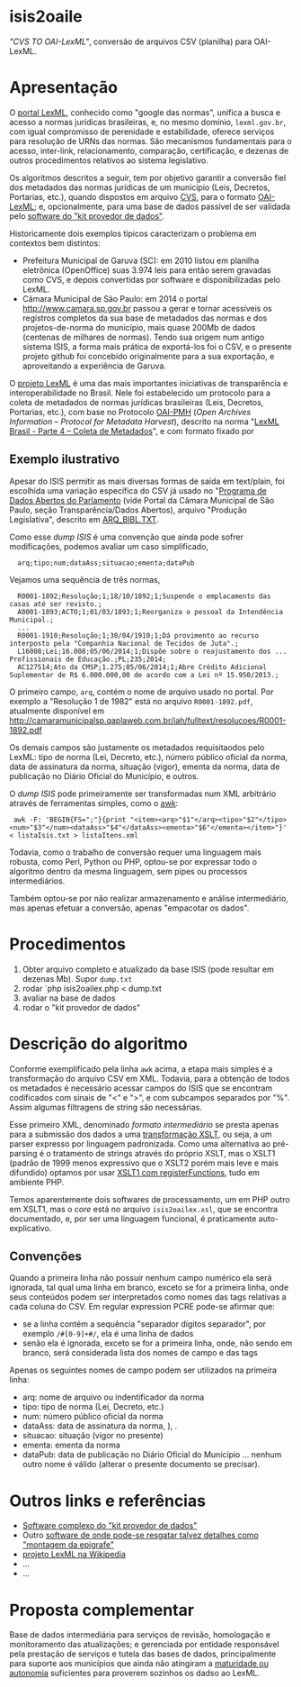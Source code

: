isis2oaile
==========

*"CVS TO OAI-LexML"*, conversão de arquivos CSV (planilha) para OAI-LexML.

# Apresentação #

O [portal LexML](http://www.lexml.gov.br/), conhecido como "google das normas", unifica a busca e acesso a normas jurídicas brasileiras, e, no mesmo domínio, `lexml.gov.br`, com igual compromisso de perenidade e estabilidade, oferece serviços para  resolução de URNs das normas. São mecanismos fundamentais para o acesso, inter-link, relacionamento, comparação, certificação, e dezenas de outros procedimentos relativos ao sistema legislativo.

Os algoritmos descritos a seguir, tem por objetivo garantir a conversão fiel dos metadados das normas jurídicas de um municipio  (Leis, Decretos, Portarias, etc.), quando dispostos em arquivo [CVS](https://en.wikipedia.org/wiki/Comma-separated_values), para o formato [OAI-LexML](http://projeto.lexml.gov.br/esquemas/oai_lexml.xsd); e, opcionalmente, para uma base de dados passível de ser validada pelo [software do "kit provedor de dados"](http://projeto.lexml.gov.br/documentacao/LexML_Brasil-Parte_4a-Kit_Provedor_de_Dados%20v.pdf).  

Historicamente dois exemplos típicos caracterizam o problema em contextos bem distintos:
* Prefeitura Municipal de Garuva (SC): em 2010 listou em planilha eletrônica (OpenOffice) suas 3.974 leis para então serem gravadas como CVS, e depois convertidas por software e disponibilizadas pelo LexML.
* Câmara Municipal de São Paulo: em 2014 o portal http://www.camara.sp.gov.br passou a gerar e tornar acessíveis os registros completos da sua base de metadados das normas e dos projetos-de-norma do município, mais quase 200Mb de dados (centenas de milhares de normas). Tendo sua origem num antigo sistema ISIS, a forma mais prática de exportá-los foi o CSV, e o presente projeto github foi concebido originalmente para a sua exportação, e aproveitando a experiência de Garuva.

O [projeto LexML](http://projeto.lexml.gov.br/) é uma das mais importantes iniciativas de transparência e interoperabilidade no Brasil.
Nele foi estabelecido um protocolo para a coleta de metadados de normas jurídicas brasileiras (Leis, Decretos, Portarias, etc.), com base no Protocolo [OAI-PMH](https://pt.wikipedia.org/wiki/OAI-PMH) (*Open Archives Information – Protocol for Metadata Harvest*), descrito na norma "[LexML Brasil - Parte 4 – Coleta de Metadados](http://projeto.lexml.gov.br/documentacao/Parte-4-Coleta-de-Metadados.pdf)", e com formato fixado por 

## Exemplo ilustrativo 

Apesar do ISIS permitir as mais diversas formas de saída em text/plain, foi escolhida uma variação específica do CSV já usado no "[Programa de Dados Abertos do Parlamento](http://www.camara.sp.gov.br/index.php?option=com_wrapper&view=wrapper&Itemid=219) (vide Portal da Câmara Municipal de São Paulo, seção Transparência/Dados Abertos),  arquivo "Produção Legislativa", descrito em [ARQ_BIBL.TXT](http://www2.camara.sp.gov.br/Dados_abertos/producaoLegislativa/ARQ_BIBL.TXT).

Como esse *dump ISIS* é uma convenção que ainda pode sofrer modificações, podemos avaliar um caso simplificado,

      arq;tipo;num;dataAss;situacao;ementa;dataPub

Vejamos uma sequência de três normas,

      R0001-1892;Resolução;1;18/10/1892;1;Suspende o emplacamento das casas até ser revisto.;
      A0001-1893;ACTO;1;01/03/1893;1;Reorganiza o pessoal da Intendência Municipal.;
      ...
      R0001-1910;Resolução;1;30/04/1910;1;Dá provimento ao recurso interposto pela "Companhia Nacional de Tecidos de Juta".;
      L16008;Lei;16.008;05/06/2014;1;Dispõe sobre o reajustamento dos ... Profissionais de Educação.;PL;235;2014;
      AC127514;Ato da CMSP;1.275;05/06/2014;1;Abre Crédito Adicional Suplementar de R$ 6.000.000,00 de acordo com a Lei nº 15.950/2013.;
      
O primeiro campo, `arq`, contém o nome de arquivo usado no portal. Por exemplo a "Resolução 1 de 1982" está no arquivo `R0001-1892.pdf`, atualmente disponível  em  http://camaramunicipalsp.qaplaweb.com.br/iah/fulltext/resolucoes/R0001-1892.pdf

Os demais campos são justamente os metadados requisitaodos pelo LexML: tipo de norma (Lei, Decreto, etc.), número público oficial da norma, data de assinatura da norma,  situação (vigor), ementa da norma, data de publicação no Diário Oficial do Município, e outros. 

O *dump ISIS* pode primeiramente ser transformadas num XML arbitrário através de ferramentas simples, como o [awk](https://pt.wikipedia.org/wiki/Awk):

     awk -F: 'BEGIN{FS=";"}{print "<item><arq>"$1"</arq><tipo>"$2"</tipo><num>"$3"</num><dataAss>"$4"</dataAss><ementa>"$6"</ementa></item>"}' < listaIsis.txt > listaItens.xml

Todavia, como o trabalho de conversão requer uma linguagem mais robusta, como Perl, Python ou PHP, optou-se por expressar todo o algoritmo dentro da mesma linguagem, sem pipes ou processos intermediários.

Também optou-se por não realizar armazenamento e análise intermediário, mas apenas efetuar a conversão, apenas "empacotar os dados".

# Procedimentos

  1. Obter arquivo completo e atualizado da base ISIS (pode resultar em dezenas Mb). Supor `dump.txt`
  2. rodar `php isis2oailex.php < dump.txt 
  3. avaliar na base de dados
  4. rodar o "kit provedor de dados" 

# Descrição do algoritmo

Conforme exemplificado pela linha `awk` acima, a etapa mais simples é a transformação do arquivo CSV em XML. Todavia, para a obtenção de todos os metadados é necessário acessar campos do ISIS que se encontram codificados com sinais de "<" e ">", e com subcampos separados por "%". Assim algumas filtragens de string são necessárias.

Esse primeiro XML, denominado *formato intermediário* se presta apenas para a submissão dos dados a uma [transformação XSLT](https://en.wikipedia.org/wiki/XSLT), ou seja,  a um parser expresso por linguagem padronizada. Como uma alternativa ao pré-parsing é o tratamento de strings através do próprio XSLT, mas o XSLT1 (padrão de 1999 menos expressivo que o XSLT2 porém mais leve e mais difundido)  optamos por usar [XSLT1 com registerFunctions](https://en.wikibooks.org/wiki/PHP_Programming/XSL/registerPHPFunctions), tudo em ambiente PHP. 

Temos aparentemente dois softwares de processamento, um em PHP outro em XSLT1, mas o *core* está no arquivo `isis2oailex.xsl`, que se encontra documentado, e, por ser uma linguagem funcional, é praticamente auto-explicativo.

## Convenções 

Quando a primeira linha não possuir nenhum campo numérico ela será ignorada, tal qual uma linha em branco, exceto se for a primeira linha, onde seus conteúdos podem ser interpretados como nomes das tags relativas a cada coluna do CSV. Em regular expression PCRE pode-se afirmar que:


* se a linha contém a sequência "separador dígitos separador", por exemplo `/#[0-9]+#/`, ela é uma linha de dados
* senão ela é ignorada, exceto se for a primeira linha, onde, não sendo em branco, será considerada lista dos nomes de campo e das tags

Apenas os seguintes nomes de campo podem ser utilizados na primeira linha:
* arq: nome de arquivo ou indentificador da norma
* tipo: tipo de norma (Lei, Decreto, etc.)
* num: número público oficial da norma
* dataAss: data de assinatura da norma,  ), . 
* situacao: situação (vigor no presente)
* ementa: ementa da norma
* dataPub: data de publicação no Diário Oficial do Município
... nenhum outro nome é válido (alterar o presente documento se precisar).

# Outros links e referências 

* [Software complexo do "kit provedor de dados"](http://projeto.lexml.gov.br/documentacao/LexML_Brasil-Parte_4a-Kit_Provedor_de_Dados%20v.pdf) 
* Outro [software de onde pode-se resgatar talvez detalhes como "montagem da epigrafe"](http://sapl.googlecode.com/svn/trunk/SAPLTool.py)
* [projeto LexML na Wikipedia](https://pt.wikipedia.org/wiki/LexML_Brasil) 
* ...
* ...

# Proposta complementar

Base de dados intermediária para serviços de revisão, homologação e monitoramento das atualizações; e gerenciada por entidade responsável pela prestação de serviços e tutela das bases de dados, principalmente para suporte aos municípios que ainda não atingiram a [maturidade ou autonomia](http://www.consultas.governoeletronico.gov.br/ConsultasPublicas/contribuicao.do;jsessionid=C13E5697FF43725DB0020A8BD15E77AB?acao=exibir&id=831) suficientes para proverem sozinhos os dadso ao LexML.



